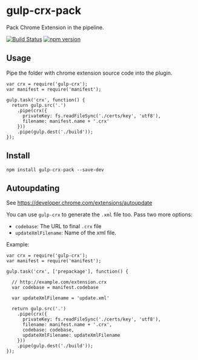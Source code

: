 gulp-crx-pack
=============

Pack Chrome Extension in the pipeline.

[![Build Status](https://travis-ci.org/PavelVanecek/gulp-crx.svg?branch=master)](https://travis-ci.org/PavelVanecek/gulp-crx) [![npm version](https://badge.fury.io/js/gulp-crx-pack.svg)](https://badge.fury.io/js/gulp-crx-pack)

Usage
-----

Pipe the folder with chrome extension source code into the plugin.

    var crx = require('gulp-crx');
    var manifest = require('manifest');

    gulp.task('crx', function() {
      return gulp.src('.')
        .pipe(crx({
          privateKey: fs.readFileSync('./certs/key', 'utf8'),
          filename: manifest.name + '.crx'
        }))
        .pipe(gulp.dest('./build'));
    });

Install
-------

    npm install gulp-crx-pack --save-dev

Autoupdating
------------

See https://developer.chrome.com/extensions/autoupdate

You can use `gulp-crx` to generate the `.xml` file too. Pass two more options:
- `codebase`: The URL to final `.crx` file
- `updateXmlFilename`: Name of the xml file.

Example:

    var crx = require('gulp-crx');
    var manifest = require('manifest');

    gulp.task('crx', ['prepackage'], function() {

      // http://example.com/extension.crx
      var codebase = manifest.codebase

      var updateXmlFilename = 'update.xml'

      return gulp.src('.')
        .pipe(crx({
          privateKey: fs.readFileSync('./certs/key', 'utf8'),
          filename: manifest.name + '.crx',
          codebase: codebase,
          updateXmlFilename: updateXmlFilename
        }))
        .pipe(gulp.dest('./build'));
    });
